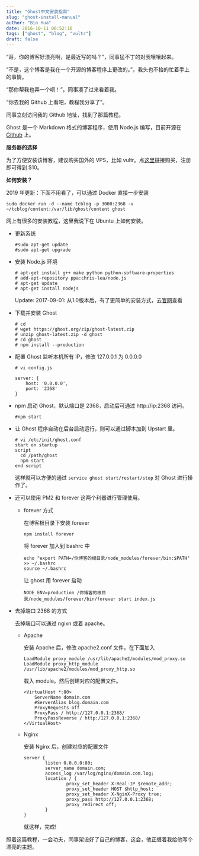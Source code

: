 ```yaml
---
title: "Ghost中文安装指南"
slug: "ghost-install-manual"
author: "Bin Hua"
date: 2016-10-11 06:52:16
tags: ["ghost", "blog", "vultr"]
draft: false
---
```


“哥，你的博客好漂亮啊，是最近写的吗？”，同事猛不丁的对我嚷嚷起来。

“不是，这个博客是我在一个开源的博客程序上更改的。”，我头也不抬的忙着手上的事情。

“那你帮我也弄一个呗！”，同事凑了过来看着我。

“你去我的 Github 上看吧，教程我分享了”。

同事立刻访问我的 Github 地址，找到了那篇教程。

Ghost 是一个 Markdown 格式的博客程序，使用 Node.js 编写，目前开源在 [Github](http://github.com/tryghost/ghost) 上。

**服务器的选择**

为了方便安装该博客，建议购买国外的 VPS，比如 vultr。点[这里](https://www.vultr.com/?ref=6870749)链接购买，注册即可得到 $10。

**如何安装？**

2019 年更新：下面不用看了，可以通过 Docker 直接一步安装

```
sudo docker run -d --name tcblog -p 3000:2368 -v ~/tcblog/content:/var/lib/ghost/content ghost
```

网上有很多的安装教程，这里我说下在 Ubuntu 上如何安装。

- 更新系统

    ```
    #sudo apt-get update
    #sudo apt-get upgrade
    ```
    
- 安装 Node.js 环境

    ```
    # apt-get install g++ make python python-software-properties
    # add-apt-repository ppa:chris-lea/node.js
    # apt-get update
    # apt-get install nodejs
    ```
    
    Update: 2017-09-01: 从1.0版本后，有了更简单的安装方式，去[官网](https://docs.ghost.org/docs/install)查看

- 下载并安装 Ghost
    
    ```
    # cd
    # wget https://ghost.org/zip/ghost-latest.zip
    # unzip ghost-latest.zip -d ghost
    # cd ghost
    # npm install --production
    ```
    
- 配置 Ghost 监听本机所有 IP，修改 127.0.0.1 为 0.0.0.0

    ```
    # vi config.js
    
    server: {
        host: '0.0.0.0',
        port: '2368'
    }
    ```
    
- npm 启动 Ghost，默认端口是 2368，启动后可通过 http://ip:2368 访问。

    ```
    #npm start
    ```
    
- 让 Ghost 程序自动在后台启动运行，则可以通过脚本加到 Upstart 里。

    ```
    # vi /etc/init/ghost.conf
    start on startup
    script
      cd /path/ghost
      npm start
    end script
    ```
    
    这样就可以方便的通过 `service ghost start/restart/stop` 对 Ghost 进行操作了。

- 还可以使用 PM2 和 forever 这两个利器进行管理使用。

    - forever 方式

        在博客根目录下安装 forever

        ```
        npm install forever
        ```
        
        将 forever 加入到 bashrc 中

        ```
        echo "export PATH=/你博客的根目录/node_modules/forever/bin:$PATH" >> ~/.bashrc
        source ~/.bashrc
        ```
        
        让 ghost 用 forever 启动

        ```
        NODE_ENV=production /你博客的根目录/node_modules/forever/bin/forever start index.js
        ```

- 去掉端口 2368 的方式

    去掉端口可以通过 ngixn 或着 apache。

    - Apache

        安装 Apache 后，修改 apache2.conf 文件，在下面加入

        ```
        LoadModule proxy_module /usr/lib/apache2/modules/mod_proxy.so
        LoadModule proxy_http_module /usr/lib/apache2/modules/mod_proxy_http.so
        ```

        载入 module。然后创建对应的配置文件。

        ```
        <VirtualHost *:80>
            ServerName domain.com
            #ServerAlias blog.domain.com
            ProxyRequests off
            ProxyPass / http://127.0.0.1:2368/
            ProxyPassReverse / http:/127.0.0.1:2368/
        </VirtualHost>
        ```

    - Nginx

        安装 Nginx 后，创建对应的配置文件

        ```
        server {
                listen 0.0.0.0:80;
                server_name domain.com;
                access_log /var/log/nginx/domain.com.log;
                location / {
                        proxy_set_header X-Real-IP $remote_addr;
                        proxy_set_header HOST $http_host;
                        proxy_set_header X-NginX-Proxy true;
                        proxy_pass http://127.0.0.1:2368;
                        proxy_redirect off;
                }
        }
        ```

        就这样，完成!

照着这篇教程，一会功夫，同事架设好了自己的博客，这会，他正缠着我给他写个漂亮的主题。